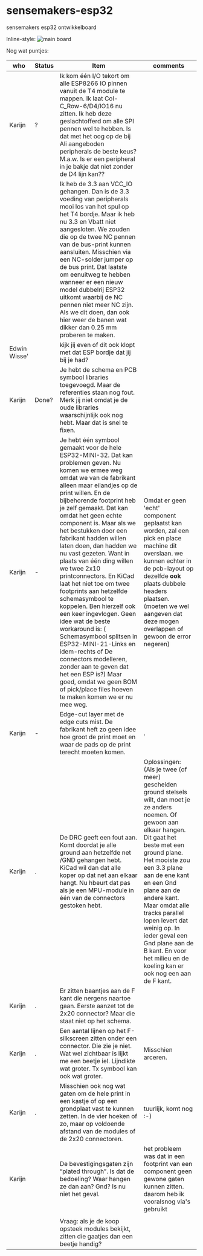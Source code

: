# sensemakers-esp32
sensemakers esp32 ontwikkelboard



Inline-style: 
![main board](https://github.com/Karijn/sensemakers-esp32/tree/master/images/wemos-baseplate.png "Main board")



Nog wat puntjes:

| who| Status  | Item           | comments  |
| ------ | --- | -------------  | -----     |
| Karijn| ?  |Ik kom één I/O tekort om alle ESP8266 IO pinnen vanuit de T4 module te mappen.  Ik laat Col-C_Row-6/D4/IO16 nu zitten.  Ik heb deze geslachtofferd om alle SPI pennen wel te hebben.  Is dat met het oog op de bij Ali aangeboden peripherals de beste keus? M.a.w. Is er een peripheral in je bakje dat niet zonder de D4 lijn kan??       |  |
|      | | Ik heb de 3.3 aan VCC_IO gehangen.  Dan is de 3.3 voeding van peripherals mooi los van het spul op het T4 bordje.  Maar ik heb nu 3.3 en Vbatt niet aangesloten.  We zouden die op de twee NC pennen van de bus-print kunnen aansluiten.  Misschien via een NC-solder jumper op de bus print. Dat laatste om eenuitweg te hebben wanneer er een nieuw model dubbelrij ESP32 uitkomt waarbij de NC pennen niet meer NC zijn.  Als we dit doen, dan ook hier weer de banen wat dikker dan 0.25 mm proberen te maken.      |    |
|  Edwin Wisse'    |  | kijk jij even of dit ook klopt met dat ESP bordje dat jij bij je had? |    |
| Karijn | Done? | Je hebt de schema en PCB symbool libraries toegevoegd. Maar de referenties staan nog fout.  Merk jij niet omdat je de oude libraries waarschijnlijk ook nog hebt.  Maar dat is snel te fixen.|
| Karijn |  - | Je hebt één symbool gemaakt voor de hele ESP32-MINI-32. Dat kan problemen geven.  Nu komen we ermee weg omdat we van de fabrikant alleen maar eilandjes op de print willen. En de bijbehorende footprint heb je zelf gemaakt. Dat kan omdat het geen echte component is. Maar als we het bestukken door een fabrikant hadden willen laten doen, dan hadden we nu vast gezeten.  Want in plaats van één ding willen we twee 2x10 printconnectors. En KiCad laat het niet toe om twee footprints aan hetzelfde schemasymbool te koppelen.  Ben hierzelf ook een keer ingevlogen.  Geen idee wat de beste workaround is: (	Schemasymbool splitsen in ESP32-MINI-21-Links en idem-rechts of De connectors modelleren, zonder aan te geven dat het een ESP is?) Maar goed, omdat we geen BOM of pick/place files hoeven te maken komen we er nu mee weg.| Omdat er geen 'echt' component geplaatst kan worden, zal een pick en place machine dit overslaan. we kunnen echter in de pcb-layout op dezelfde **ook** plaats dubbele headers plaatsen. (moeten we wel aangeven dat deze mogen overlappen of gewoon de error negeren)| 
| Karijn | - | Edge-cut layer met de edge cuts mist.  De fabrikant heft zo geen idee hoe groot de print moet en waar de pads op de print terecht moeten komen. | . |
| Karijn | . | De DRC geeft een fout aan. Komt doordat je alle ground aan hetzelfde net /GND gehangen hebt.  KiCad wil dan dat alle koper op dat net aan elkaar hangt.  Nu hbeurt dat pas als je een MPU-module in één van de connectors gestoken hebt.|  Oplossingen: (Als je twee (of meer) gescheiden ground stelsels wilt, dan moet je ze anders noemen. Of gewoon aan elkaar hangen.	Dit gaat het beste met een ground plane.  Het mooiste zou een 3.3 plane aan de ene kant en een Gnd plane aan de andere kant. Maar omdat alle tracks parallel lopen levert dat weinig op. In ieder geval een Gnd plane aan de B kant. En voor het milieu en de koeling kan er ook nog een aan de F kant.|
| Karijn | . | Er zitten baantjes aan de F kant die nergens naartoe gaan.  Eerste aanzet tot de 2x20 connector?  Maar die staat niet op het schema. | |
| Karijn | . | Een aantal lijnen op het F-silkscreen zitten onder een connector. Die zie je niet. Wat wel zichtbaar is lijkt me een beetje iel. Lijndikte wat groter.  Tx symbool kan ook wat groter. | Misschien arceren.|
| Karijn | . | Misschien ook nog wat gaten om de hele print in een kastje of op een grondplaat vast te kunnen zetten.  In de vier hoeken of zo, maar op voldoende afstand van de modules of de 2x20 connectoren. | tuurlijk, komt nog :-)| 
| Karijn | | De bevestigingsgaten zijn “plated through”.  Is dat de bedoeling?  Waar hangen ze dan aan? Gnd? Is nu niet het geval.| het probleem was dat in een footprint van een component geen gewone gaten kunnen zitten. daarom heb ik vooralsnog via's gebruikt |
| | | |
| | | Vraag: als je de koop opsteek modules bekijkt, zitten die gaatjes dan een beetje handig? | |

